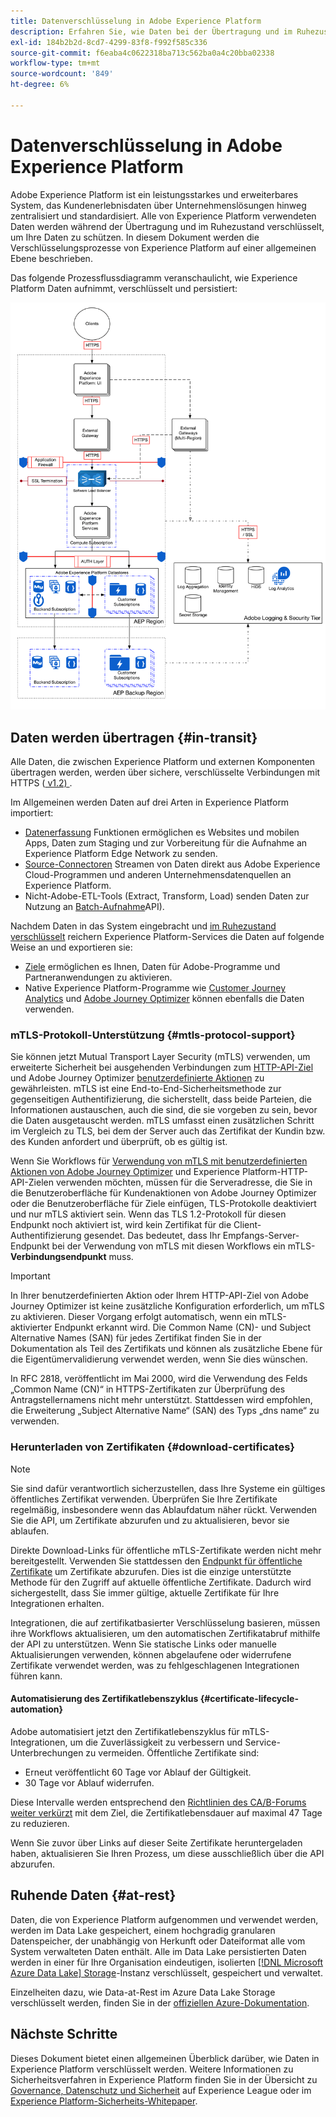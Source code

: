 ```yaml
---
title: Datenverschlüsselung in Adobe Experience Platform
description: Erfahren Sie, wie Daten bei der Übertragung und im Ruhezustand in Adobe Experience Platform verschlüsselt werden.
exl-id: 184b2b2d-8cd7-4299-83f8-f992f585c336
source-git-commit: f6eaba4c0622318ba713c562ba0a4c20bba02338
workflow-type: tm+mt
source-wordcount: '849'
ht-degree: 6%

---
```


# Datenverschlüsselung in Adobe Experience Platform

Adobe Experience Platform ist ein leistungsstarkes und erweiterbares System, das Kundenerlebnisdaten über Unternehmenslösungen hinweg zentralisiert und standardisiert. Alle von Experience Platform verwendeten Daten werden während der Übertragung und im Ruhezustand verschlüsselt, um Ihre Daten zu schützen. In diesem Dokument werden die Verschlüsselungsprozesse von Experience Platform auf einer allgemeinen Ebene beschrieben.

Das folgende Prozessflussdiagramm veranschaulicht, wie Experience Platform Daten aufnimmt, verschlüsselt und persistiert:

![Ein Diagramm, das veranschaulicht, wie Daten von Experience Platform aufgenommen, verschlüsselt und gespeichert werden.](../images/governance-privacy-security/encryption/flow.png)

## Daten werden übertragen {#in-transit}

Alle Daten, die zwischen Experience Platform und externen Komponenten übertragen werden, werden über sichere, verschlüsselte Verbindungen mit HTTPS ([ v1.2) ](https://datatracker.ietf.org/doc/html/rfc5246).

Im Allgemeinen werden Daten auf drei Arten in Experience Platform importiert:

- [Datenerfassung](../../collection/home.md) Funktionen ermöglichen es Websites und mobilen Apps, Daten zum Staging und zur Vorbereitung für die Aufnahme an Experience Platform Edge Network zu senden.
- [Source-Connectoren](../../sources/home.md) Streamen von Daten direkt aus Adobe Experience Cloud-Programmen und anderen Unternehmensdatenquellen an Experience Platform.
- Nicht-Adobe-ETL-Tools (Extract, Transform, Load) senden Daten zur Nutzung an [Batch-Aufnahme](../../ingestion/batch-ingestion/overview.md)API).

Nachdem Daten in das System eingebracht und [im Ruhezustand verschlüsselt](#at-rest) reichern Experience Platform-Services die Daten auf folgende Weise an und exportieren sie:

- [Ziele](../../destinations/home.md) ermöglichen es Ihnen, Daten für Adobe-Programme und Partneranwendungen zu aktivieren.
- Native Experience Platform-Programme wie [Customer Journey Analytics](https://experienceleague.adobe.com/docs/analytics-platform/using/cja-overview/cja-overview.html?lang=de) und [Adobe Journey Optimizer](https://experienceleague.adobe.com/de/docs/journey-optimizer/using/ajo-home) können ebenfalls die Daten verwenden.

### mTLS-Protokoll-Unterstützung {#mtls-protocol-support}

Sie können jetzt Mutual Transport Layer Security (mTLS) verwenden, um erweiterte Sicherheit bei ausgehenden Verbindungen zum [HTTP-API-Ziel](../../destinations/catalog/streaming/http-destination.md) und Adobe Journey Optimizer [benutzerdefinierte Aktionen](https://experienceleague.adobe.com/de/docs/journey-optimizer/using/orchestrate-journeys/about-journey-building/using-custom-actions) zu gewährleisten. mTLS ist eine End-to-End-Sicherheitsmethode zur gegenseitigen Authentifizierung, die sicherstellt, dass beide Parteien, die Informationen austauschen, auch die sind, die sie vorgeben zu sein, bevor die Daten ausgetauscht werden. mTLS umfasst einen zusätzlichen Schritt im Vergleich zu TLS, bei dem der Server auch das Zertifikat der Kundin bzw. des Kunden anfordert und überprüft, ob es gültig ist.

Wenn Sie Workflows für [Verwendung von mTLS mit benutzerdefinierten Aktionen von Adobe Journey Optimizer](https://experienceleague.adobe.com/de/docs/journey-optimizer/using/configuration/configure-journeys/action-journeys/about-custom-action-configuration) und Experience Platform-HTTP-API-Zielen verwenden möchten, müssen für die Serveradresse, die Sie in die Benutzeroberfläche für Kundenaktionen von Adobe Journey Optimizer oder die Benutzeroberfläche für Ziele einfügen, TLS-Protokolle deaktiviert und nur mTLS aktiviert sein. Wenn das TLS 1.2-Protokoll für diesen Endpunkt noch aktiviert ist, wird kein Zertifikat für die Client-Authentifizierung gesendet. Das bedeutet, dass Ihr Empfangs-Server-Endpunkt bei der Verwendung von mTLS mit diesen Workflows ein mTLS-**Verbindungsendpunkt** muss.

>[!IMPORTANT]
>
>In Ihrer benutzerdefinierten Aktion oder Ihrem HTTP-API-Ziel von Adobe Journey Optimizer ist keine zusätzliche Konfiguration erforderlich, um mTLS zu aktivieren. Dieser Vorgang erfolgt automatisch, wenn ein mTLS-aktivierter Endpunkt erkannt wird. Die Common Name (CN)- und Subject Alternative Names (SAN) für jedes Zertifikat finden Sie in der Dokumentation als Teil des Zertifikats und können als zusätzliche Ebene für die Eigentümervalidierung verwendet werden, wenn Sie dies wünschen.
>
>In RFC 2818, veröffentlicht im Mai 2000, wird die Verwendung des Felds „Common Name (CN)“ in HTTPS-Zertifikaten zur Überprüfung des Antragstellernamens nicht mehr unterstützt. Stattdessen wird empfohlen, die Erweiterung „Subject Alternative Name“ (SAN) des Typs „dns name“ zu verwenden.

### Herunterladen von Zertifikaten {#download-certificates}

>[!NOTE]
>
>Sie sind dafür verantwortlich sicherzustellen, dass Ihre Systeme ein gültiges öffentliches Zertifikat verwenden. Überprüfen Sie Ihre Zertifikate regelmäßig, insbesondere wenn das Ablaufdatum näher rückt. Verwenden Sie die API, um Zertifikate abzurufen und zu aktualisieren, bevor sie ablaufen.

Direkte Download-Links für öffentliche mTLS-Zertifikate werden nicht mehr bereitgestellt. Verwenden Sie stattdessen den [Endpunkt für öffentliche Zertifikate](../../data-governance/mtls-api/public-certificate-endpoint.md) um Zertifikate abzurufen. Dies ist die einzige unterstützte Methode für den Zugriff auf aktuelle öffentliche Zertifikate. Dadurch wird sichergestellt, dass Sie immer gültige, aktuelle Zertifikate für Ihre Integrationen erhalten.

Integrationen, die auf zertifikatbasierter Verschlüsselung basieren, müssen ihre Workflows aktualisieren, um den automatischen Zertifikatabruf mithilfe der API zu unterstützen. Wenn Sie statische Links oder manuelle Aktualisierungen verwenden, können abgelaufene oder widerrufene Zertifikate verwendet werden, was zu fehlgeschlagenen Integrationen führen kann.

#### Automatisierung des Zertifikatlebenszyklus {#certificate-lifecycle-automation}

Adobe automatisiert jetzt den Zertifikatlebenszyklus für mTLS-Integrationen, um die Zuverlässigkeit zu verbessern und Service-Unterbrechungen zu vermeiden. Öffentliche Zertifikate sind:

- Erneut veröffentlicht 60 Tage vor Ablauf der Gültigkeit.
- 30 Tage vor Ablauf widerrufen.

Diese Intervalle werden entsprechend den [ Richtlinien des CA/B-Forums weiter verkürzt](https://www.digicert.com/blog/tls-certificate-lifetimes-will-officially-reduce-to-47-days) mit dem Ziel, die Zertifikatlebensdauer auf maximal 47 Tage zu reduzieren.

Wenn Sie zuvor über Links auf dieser Seite Zertifikate heruntergeladen haben, aktualisieren Sie Ihren Prozess, um diese ausschließlich über die API abzurufen.

## Ruhende Daten {#at-rest}

Daten, die von Experience Platform aufgenommen und verwendet werden, werden im Data Lake gespeichert, einem hochgradig granularen Datenspeicher, der unabhängig von Herkunft oder Dateiformat alle vom System verwalteten Daten enthält. Alle im Data Lake persistierten Daten werden in einer für Ihre Organisation eindeutigen, isolierten [[!DNL Microsoft Azure Data Lake] Storage](https://docs.microsoft.com/en-us/azure/storage/blobs/data-lake-storage-introduction)-Instanz verschlüsselt, gespeichert und verwaltet.

Einzelheiten dazu, wie Data-at-Rest im Azure Data Lake Storage verschlüsselt werden, finden Sie in der [offiziellen Azure-Dokumentation](https://learn.microsoft.com/en-us/azure/storage/common/storage-service-encryption).

## Nächste Schritte

Dieses Dokument bietet einen allgemeinen Überblick darüber, wie Daten in Experience Platform verschlüsselt werden. Weitere Informationen zu Sicherheitsverfahren in Experience Platform finden Sie in der Übersicht zu [Governance, Datenschutz und Sicherheit](./overview.md) auf Experience League oder im [Experience Platform-Sicherheits-Whitepaper](https://www.adobe.com/content/dam/cc/en/security/pdfs/AEP_SecurityOverview.pdf).
